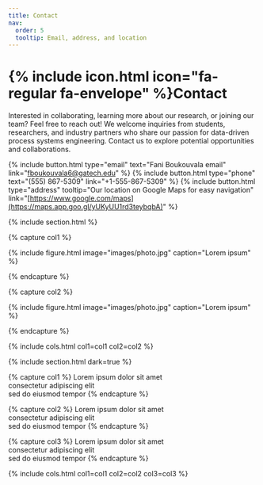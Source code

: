 ```yaml
---
title: Contact
nav:
  order: 5
  tooltip: Email, address, and location
---
```


# {% include icon.html icon="fa-regular fa-envelope" %}Contact

Interested in collaborating, learning more about our research, or joining our team? Feel free to reach out! We welcome inquiries from students, researchers, and industry partners who share our passion for data-driven process systems engineering. Contact us to explore potential opportunities and collaborations.

{%
  include button.html
  type="email"
  text="Fani Boukouvala email"
  link="fboukouvala6@gatech.edu"
%}
{%
  include button.html
  type="phone"
  text="(555) 867-5309"
  link="+1-555-867-5309"
%}
{%
  include button.html
  type="address"
  tooltip="Our location on Google Maps for easy navigation"
  link="[https://www.google.com/maps](https://maps.app.goo.gl/yUKyUU1rd3teybqbA)"
%}

{% include section.html %}

{% capture col1 %}

{%
  include figure.html
  image="images/photo.jpg"
  caption="Lorem ipsum"
%}

{% endcapture %}

{% capture col2 %}

{%
  include figure.html
  image="images/photo.jpg"
  caption="Lorem ipsum"
%}

{% endcapture %}

{% include cols.html col1=col1 col2=col2 %}

{% include section.html dark=true %}

{% capture col1 %}
Lorem ipsum dolor sit amet  
consectetur adipiscing elit  
sed do eiusmod tempor
{% endcapture %}

{% capture col2 %}
Lorem ipsum dolor sit amet  
consectetur adipiscing elit  
sed do eiusmod tempor
{% endcapture %}

{% capture col3 %}
Lorem ipsum dolor sit amet  
consectetur adipiscing elit  
sed do eiusmod tempor
{% endcapture %}

{% include cols.html col1=col1 col2=col2 col3=col3 %}

